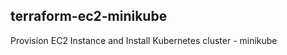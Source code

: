 terraform-ec2-minikube
---------------------

Provision EC2 Instance and Install Kubernetes cluster - minikube
